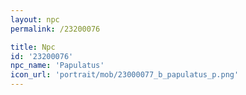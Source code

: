```yaml
---
layout: npc
permalink: /23200076

title: Npc
id: '23200076'
npc_name: 'Papulatus'
icon_url: 'portrait/mob/23000077_b_papulatus_p.png'
---
```

